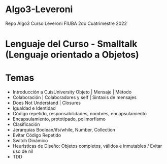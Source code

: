 # Algo3-Leveroni
Repo Algo3 Curso Leveroni FIUBA 2do Cuatrimestre 2022

# Lenguaje del Curso - Smalltalk (Lenguaje orientado a Objetos)

# Temas
- Introducción a CuisUniversity	Objeto | Mensaje | Método
- Colaboración | Colaboradores y self | Sintaxis de mensajes
- Does Not Understand | Closures
- Igualdad e Identidad
- Código repetido, responsabilidades, nombres, encapsulamiento
- Encapsulamiento, prototipado, polimorfismo
- Clasificación
- Jerarquías Boolean/ifs/while, Number, Collection
- Evitar Código Repetido
- Switch Dinámico
- Heuristicas de Diseño: Objetos completos, válidos e inmutables / Evitar uso de nil
- TDD
